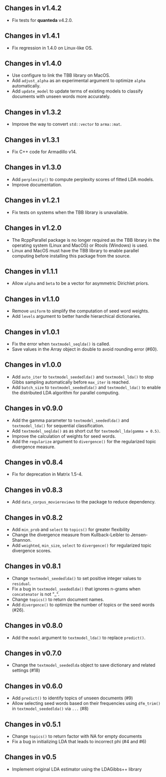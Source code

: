 ## Changes in v1.4.2

- Fix tests for **quanteda** v4.2.0.

## Changes in v1.4.1

- Fix regression in 1.4.0 on Linux-like OS.

## Changes in v1.4.0

- Use configure to link the TBB library on MacOS.
- Add `adjust_alpha` as an experimental argument to optimize `alpha` automatically.
- Add `update_model` to update terms of existing models to classify documents with unseen words more accurately.

## Changes in v1.3.2

- Improve the way to convert `std::vector` to `arma::mat`.

## Changes in v1.3.1

- Fix C++ code for Armadillo v14.

## Changes in v1.3.0

- Add `perplexity()` to compute perplexity scores of fitted LDA models.
- Improve documentation.

## Changes in v1.2.1

- Fix tests on systems when the TBB library is unavailable.

## Changes in v1.2.0

- The RcppParallel package is no longer required as the TBB library in the operating system (Linux and MacOS) or Rtools (Windows) is used.
- Linux and MacOS must have the TBB library to enable parallel computing before installing this package from the source.

## Changes in v1.1.1

* Allow `alpha` and `beta` to be a vector for asymmetric Dirichlet priors.

## Changes in v1.1.0

* Remove `uniform` to simplify the computation of seed word weights.
* Add `levels` argument to better handle hierarchical dictionaries.

## Changes in v1.0.1

* Fix the error when `textmodel_seqlda()` is called.
* Save values in the Array object in double to avoid rounding error (#60).

## Changes in v1.0.0

* Add `auto_iter` to `textmodel_seededlda()` and `textmodel_lda()` to stop Gibbs sampling automatically before `max_iter` is reached.
* Add `batch_size` to `textmodel_seededlda()` and `textmodel_lda()` to enable the distributed LDA algorithm for parallel computing.

## Changes in v0.9.0

* Add the gamma parameter to `textmodel_seededlda()` and `textmodel_lda()` for sequential classification.
* Add `textmodel_seqlda()` as as short cut for `textmodel_lda(gamma = 0.5)`.
* Improve the calculation of weights for seed words.
* Add the `regularize` argument to `divergence()` for the regularized topic divergence measure.

## Changes in v0.8.4

* Fix for deprecation in Matrix 1.5-4.

## Changes in v0.8.3

* Add `data_corpus_moviereviews` to the package to reduce dependency.

## Changes in v0.8.2

* Add `min_prob` and `select` to `topics()` for greater flexibility
* Change the divergence measure from Kullback-Leibler to Jensen-Shannon.
* Add `weighted`, `min_size`, `select` to `divergence()` for regularized topic divergence scores.

## Changes in v0.8.1

* Change `textmodel_seededlda()` to set positive integer values to `residual`.
* Fix a bug in `textmodel_seededlda()` that ignores n-grams when `concatenator` is not "_".
* Change `topics()` to return document names.
* Add `divergence()` to optimize the number of topics or the seed words (#26).

## Changes in v0.8.0

* Add the `model` argument to `textmodel_lda()` to replace `predict()`.

## Changes in v0.7.0

* Change the `textmodel_seededlda` object to save dictionary and related settings (#18)

## Changes in v0.6.0

* Add `predict()` to identify topics of unseen documents (#9)
* Allow selecting seed words based on their frequencies using `dfm_trim()` in `textmodel_seededlda()` via `...` (#8)

## Changes in v0.5.1

* Change `topics()` to return factor with NA for empty documents
* Fix a bug in initializing LDA that leads to incorrect phi (#4 and #6)

## Changes in v0.5

* Implement original LDA estimator using the LDAGibbs++ library
